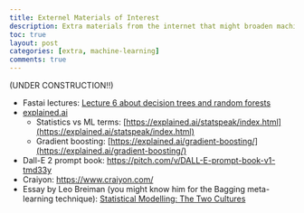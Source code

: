 ```yaml
---
title: Externel Materials of Interest
description: Extra materials from the internet that might broaden machine learning knowledge and exposure. 
toc: true
layout: post
categories: [extra, machine-learning]
comments: true
---
```

(UNDER CONSTRUCTION!!)
- Fastai lectures: [Lecture 6 about decision trees and random forests](https://www.youtube.com/watch?v=AdhG64NF76E&list=PLfYUBJiXbdtSvpQjSnJJ_PmDQB_VyT5iU&index=6)
- [explained.ai](http://explained.ai)
    - Statistics vs ML terms: [https://explained.ai/statspeak/index.html](https://explained.ai/statspeak/index.html)
    - Gradient boosting: [https://explained.ai/gradient-boosting/](https://explained.ai/gradient-boosting/)
- Dall-E 2 prompt book: https://pitch.com/v/DALL-E-prompt-book-v1-tmd33y
- Craiyon: https://www.craiyon.com/
- Essay by Leo Breiman (you might know him for the Bagging meta-learning technique): [Statistical Modelling: The Two Cultures](http://www2.math.uu.se/~thulin/mm/breiman.pdf)